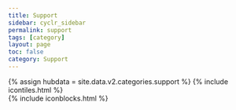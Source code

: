```yaml
---
title: Support
sidebar: cyclr_sidebar
permalink: support
tags: [category]
layout: page
toc: false
category: Support
---
```

{% assign hubdata = site.data.v2.categories.support %}
{% include icontiles.html %}	
{% include iconblocks.html %}	